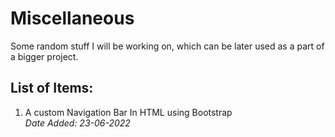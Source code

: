 # Miscellaneous

Some random stuff I will be working on, which can be later used as a part of a bigger project.  

## List of Items:
1) A custom Navigation Bar In HTML using Bootstrap  
*Date Added: 23-06-2022*
